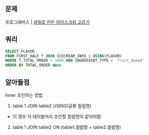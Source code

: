 ## 문제

프로그래머스 | [과일로 만든 아이스크림 고르기](https://school.programmers.co.kr/learn/courses/30/lessons/133025)


## 쿼리

```sql
SELECT FLAVOR
FROM FIRST_HALF f JOIN ICECREAM_INFO i USING(FLAVOR)
WHERE f.TOTAL_ORDER > 3000 AND INGREDIENT_TYPE = 'fruit_based'
ORDER BY TOTAL_ORDER desc
```

## 알아둘점 
Inner 조인하는 방법 
1. table 1 JOIN table2 USING(공통 컬럼명)
- 이 경우 각 테이블끼리 조인할 컬럼명이 같아야함.

2.  table 1 JOIN table2 ON (table1.컬럼명 = table2.컬럼명)